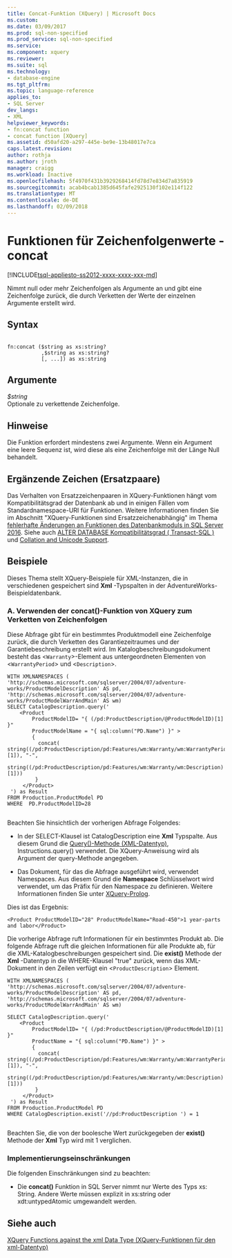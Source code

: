 ```yaml
---
title: Concat-Funktion (XQuery) | Microsoft Docs
ms.custom: 
ms.date: 03/09/2017
ms.prod: sql-non-specified
ms.prod_service: sql-non-specified
ms.service: 
ms.component: xquery
ms.reviewer: 
ms.suite: sql
ms.technology:
- database-engine
ms.tgt_pltfrm: 
ms.topic: language-reference
applies_to:
- SQL Server
dev_langs:
- XML
helpviewer_keywords:
- fn:concat function
- concat function [XQuery]
ms.assetid: d50afd20-a297-445e-be9e-13b48017e7ca
caps.latest.revision: 
author: rothja
ms.author: jroth
manager: craigg
ms.workload: Inactive
ms.openlocfilehash: 5f4970f431b3929268414fd78d7e834d7a835919
ms.sourcegitcommit: acab4bcab1385d645fafe2925130f102e114f122
ms.translationtype: MT
ms.contentlocale: de-DE
ms.lasthandoff: 02/09/2018
---
```

# <a name="functions-on-string-values---concat"></a>Funktionen für Zeichenfolgenwerte - concat
[!INCLUDE[tsql-appliesto-ss2012-xxxx-xxxx-xxx-md](../includes/tsql-appliesto-ss2012-xxxx-xxxx-xxx-md.md)]

  Nimmt null oder mehr Zeichenfolgen als Argumente an und gibt eine Zeichenfolge zurück, die durch Verketten der Werte der einzelnen Argumente erstellt wird.  
  
## <a name="syntax"></a>Syntax  
  
```  
  
fn:concat ($string as xs:string?  
           ,$string as xs:string?  
           [, ...]) as xs:string  
```  
  
## <a name="arguments"></a>Argumente  
 *$string*  
 Optionale zu verkettende Zeichenfolge.  
  
## <a name="remarks"></a>Hinweise  
 Die Funktion erfordert mindestens zwei Argumente. Wenn ein Argument eine leere Sequenz ist, wird diese als eine Zeichenfolge mit der Länge Null behandelt.  
  
## <a name="supplementary-characters-surrogate-pairs"></a>Ergänzende Zeichen (Ersatzpaare)  
 Das Verhalten von Ersatzzeichenpaaren in XQuery-Funktionen hängt vom Kompatibilitätsgrad der Datenbank ab und in einigen Fällen vom Standardnamespace-URI für Funktionen. Weitere Informationen finden Sie im Abschnitt "XQuery-Funktionen sind Ersatzzeichenabhängig" im Thema [fehlerhafte Änderungen an Funktionen des Datenbankmoduls in SQL Server 2016](../database-engine/breaking-changes-to-database-engine-features-in-sql-server-2016.md). Siehe auch [ALTER DATABASE Kompatibilitätsgrad &#40; Transact-SQL &#41; ](../t-sql/statements/alter-database-transact-sql-compatibility-level.md) und [Collation and Unicode Support](../relational-databases/collations/collation-and-unicode-support.md).  
  
## <a name="examples"></a>Beispiele  
 Dieses Thema stellt XQuery-Beispiele für XML-Instanzen, die in verschiedenen gespeichert sind **Xml** -Typspalten in der AdventureWorks-Beispieldatenbank.  
  
### <a name="a-using-the-concat-xquery-function-to-concatenate-strings"></a>A. Verwenden der concat()-Funktion von XQuery zum Verketten von Zeichenfolgen  
 Diese Abfrage gibt für ein bestimmtes Produktmodell eine Zeichenfolge zurück, die durch Verketten des Garantiezeitraumes und der Garantiebeschreibung erstellt wird. Im Katalogbeschreibungsdokument besteht das <`Warranty`>-Element aus untergeordneten Elementen von <`WarrantyPeriod`> und <`Description`>.  
  
```  
WITH XMLNAMESPACES (  
'http://schemas.microsoft.com/sqlserver/2004/07/adventure-works/ProductModelDescription' AS pd,  
'http://schemas.microsoft.com/sqlserver/2004/07/adventure-works/ProductModelWarrAndMain' AS wm)  
SELECT CatalogDescription.query('  
    <Product   
        ProductModelID= "{ (/pd:ProductDescription/@ProductModelID)[1] }"  
        ProductModelName = "{ sql:column("PD.Name") }" >  
        {   
          concat( string((/pd:ProductDescription/pd:Features/wm:Warranty/wm:WarrantyPeriod)[1]), "-",  
                  string((/pd:ProductDescription/pd:Features/wm:Warranty/wm:Description)[1]))   
         }   
     </Product>  
 ') as Result  
FROM Production.ProductModel PD  
WHERE  PD.ProductModelID=28  
  
```  
  
 Beachten Sie hinsichtlich der vorherigen Abfrage Folgendes:  
  
-   In der SELECT-Klausel ist CatalogDescription eine **Xml** Typspalte. Aus diesem Grund die [Query()-Methode (XML-Datentyp)](../t-sql/xml/query-method-xml-data-type.md), Instructions.query() verwendet. Die XQuery-Anweisung wird als Argument der query-Methode angegeben.  
  
-   Das Dokument, für das die Abfrage ausgeführt wird, verwendet Namespaces. Aus diesem Grund die **Namespace** Schlüsselwort wird verwendet, um das Präfix für den Namespace zu definieren. Weitere Informationen finden Sie unter [XQuery-Prolog](../xquery/modules-and-prologs-xquery-prolog.md).  
  
 Dies ist das Ergebnis:  
  
```  
<Product ProductModelID="28" ProductModelName="Road-450">1 year-parts and labor</Product>  
```  
  
 Die vorherige Abfrage ruft Informationen für ein bestimmtes Produkt ab. Die folgende Abfrage ruft die gleichen Informationen für alle Produkte ab, für die XML-Katalogbeschreibungen gespeichert sind. Die **exist()** Methode der **Xml** -Datentyp in die WHERE-Klausel "true" zurück, wenn das XML-Dokument in den Zeilen verfügt ein <`ProductDescription`> Element.  
  
```  
WITH XMLNAMESPACES (  
'http://schemas.microsoft.com/sqlserver/2004/07/adventure-works/ProductModelDescription' AS pd,  
'http://schemas.microsoft.com/sqlserver/2004/07/adventure-works/ProductModelWarrAndMain' AS wm)  
  
SELECT CatalogDescription.query('  
    <Product   
        ProductModelID= "{ (/pd:ProductDescription/@ProductModelID)[1] }"   
        ProductName = "{ sql:column("PD.Name") }" >  
        {   
          concat( string((/pd:ProductDescription/pd:Features/wm:Warranty/wm:WarrantyPeriod)[1]), "-",  
                  string((/pd:ProductDescription/pd:Features/wm:Warranty/wm:Description)[1]))   
         }   
     </Product>  
 ') as Result  
FROM Production.ProductModel PD  
WHERE CatalogDescription.exist('//pd:ProductDescription ') = 1  
  
```  
  
 Beachten Sie, die von der boolesche Wert zurückgegeben der **exist()** Methode der **Xml** Typ wird mit 1 verglichen.  
  
### <a name="implementation-limitations"></a>Implementierungseinschränkungen  
 Die folgenden Einschränkungen sind zu beachten:  
  
-   Die **concat()** Funktion in SQL Server nimmt nur Werte des Typs xs: String. Andere Werte müssen explizit in xs:string oder xdt:untypedAtomic umgewandelt werden.  
  
## <a name="see-also"></a>Siehe auch  
 [XQuery Functions against the xml Data Type (XQuery-Funktionen für den xml-Datentyp)](../xquery/xquery-functions-against-the-xml-data-type.md)  
  
  
